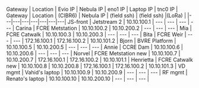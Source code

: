 Gateway | Location | Evio IP | Nebula IP | eno1 IP | Laptop IP | tnc0 IP | 
Gateway | Location | (CIBR6) | Nebula IP | (field ssh) | (field ssh) |(LoRa) |
|---|---|---|---|---|---|---|
JS-front | Jetstream 2 | 10.10.100.1 | --- | --- | --- | --- |
Carina | FCRE Metstation | 10.10.100.2 | 10.10.200.2 | --- | --- | --- |
Mia | FCRE Catwalk | 10.10.100.3 | 10.10.200.3 | --- | --- | --- |
Bita | FCRE Weir | --- | --- | 172.16.100.1 | 172.16.100.2 | 10.10.101.2 |
Bjorn | BVRE Platform | 10.10.100.5 | 10.10.200.5 | --- | --- | --- |
Annie | CCRE Dam | 10.10.100.6 | 10.10.200.6 | --- | --- | --- |
Norvel | FCRE Metstation new | 10.10.100.7 | 10.10.200.7 | 172.16.100.1 | 172.16.100.2 | 10.10.101.1 |
Henrietta | FCRE Catwalk new | 10.10.100.8 | 10.10.200.8 | 172.16.100.1 | 172.16.100.2 | 10.10.101.3 |
VD mgmt | Vahid's laptop | 10.10.100.9 | 10.10.200.9 | --- | --- | --- |
RF mgmt | Renato's laptop | 10.10.100.10 | 10.10.200.10 | --- | --- | --- |
